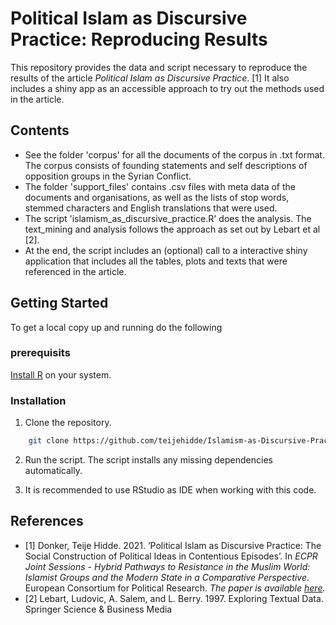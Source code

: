 # Political Islam as Discursive Practice: Reproducing Results

This repository provides the data and script necessary to reproduce the results of the article *Political Islam as Discursive Practice*. [1]  It also includes a shiny app as an accessible approach to try out the methods used in the article.

## Contents

- See the folder 'corpus' for all the documents of the corpus in .txt format. The corpus consists of founding statements and self descriptions of opposition groups in the Syrian Conflict. 
- The folder 'support_files' contains .csv files with meta data of the documents and organisations, as well as the lists of stop words, stemmed characters and English translations that were used.   
- The script 'islamism_as_discursive_practice.R' does the analysis. The text_mining and analysis follows the approach as set out by Lebart et al [2].
- At the end, the script includes an (optional) call to a interactive shiny application that includes all the tables, plots and texts that were referenced in the article.

## Getting Started
To get a local copy up and running do the following

### prerequisits 
[Install R](https://cloud.r-project.org/) on your system.

### Installation 
1. Clone the repository. 
    
```bash 
    git clone https://github.com/teijehidde/Islamism-as-Discursive-Practice 
```

2. Run the script. The script installs any missing dependencies automatically. 

3. It is recommended to use RStudio as IDE when working with this code. 

## References 

- [1] Donker, Teije Hidde. 2021. ‘Political Islam as Discursive Practice: The Social Construction of Political Ideas in Contentious Episodes’. In *ECPR Joint Sessions - Hybrid Pathways to Resistance in the Muslim World: Islamist Groups and the Modern State in a Comparative Perspective*. European Consortium for Political Research. *The paper is available [here](https://teijehidde.files.wordpress.com/2021/09/ecpr-js-2021-paper.pdf).*
- [2] Lebart, Ludovic, A. Salem, and L. Berry. 1997. Exploring Textual Data. Springer Science & Business Media

